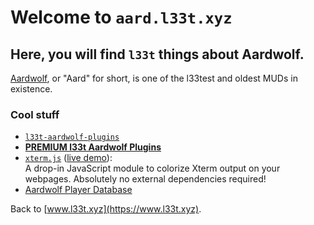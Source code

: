 # Welcome to <code>aard.l33t.xyz</code>

## Here, you will find <code>l33t</code> things about Aardwolf.

[Aardwolf](http://www.aardwolf.com), or "Aard" for short, is one of the l33test and oldest MUDs in existence.

### Cool stuff

- [<code>l33t-aardwolf-plugins</code>](https://www.l33t.xyz/l33t-aardwolf-plugins)
- **[PREMIUM l33t Aardwolf Plugins](https://l33t.xyz/aardwolf/premium/preview)**
- [<code>xterm.js</code>](https://www.l33t.xyz/xterm.js) ([live demo](http://www.l33t.xyz/xterm.js/demo.html)):  
    A drop-in JavaScript module to colorize Xterm output on your webpages. Absolutely no external dependencies required!
- [Aardwolf Player Database](https://l33t.xyz/aardwolf/players)

Back to [www.l33t.xyz](https://www.l33t.xyz).
